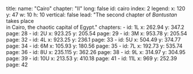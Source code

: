 title: 
    name: "Cairo"
    chapter: "II"
    long: false
id: cairo
index: 2
legend:
    x: 120
    y: 47
    w: 10 
    h: 10
vertical: false
lead: "The second chapter of <em>Bantustan</em> takes place <br>in Cairo, the chaotic capital of Egypt."
chapters: 
    - id: 1L
      x: 262.94
      y: 347.2
      page: 28
    - id: 2U
      x: 923.25
      y: 205.54
      page: 29
    - id: 3M
      x: 953.78
      y: 205.54
      page: 32
    - id: 4L
      x: 923.25
      y: 236.1
      page: 33
    - id: 5U
      x: 504.49
      y: 374.77
      page: 34
    - id: 6M
      x: 105.93
      y: 180.56
      page: 35
    - id: 7L
      x: 192.73
      y: 535.74
      page: 36
    - id: 8U
      x: 235.115
      y: 362.26
      page: 38
    - id: 9L
      x: 314.97
      y: 304.95
      page: 39
    - id: 10U
      x: 213.53
      y: 410.18
      page: 41
    - id: 11L
      x: 969
      y: 252.39
      page: 42